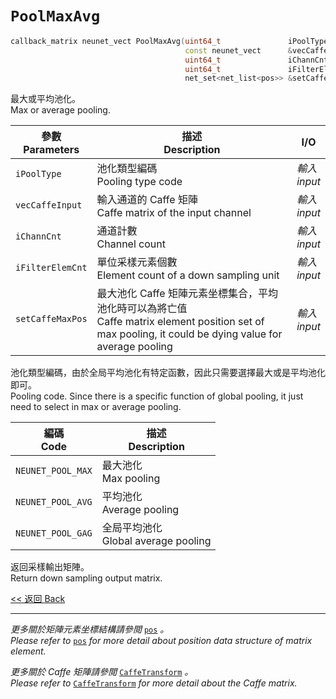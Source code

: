 # `PoolMaxAvg`

```c++
callback_matrix neunet_vect PoolMaxAvg(uint64_t               iPoolType,
                                       const neunet_vect      &vecCaffeInput,
                                       uint64_t               iChannCnt,
                                       uint64_t               iFilterElemCnt,
                                       net_set<net_list<pos>> &setCaffeMaxPos)
```

最大或平均池化。\
Max or average pooling.

參數<br>Parameters|描述<br>Description|I/O
-|-|-
`iPoolType`|池化類型編碼<br>Pooling type code|*輸入<br>input*
`vecCaffeInput`|輸入通道的 Caffe 矩陣<br>Caffe matrix of the input channel|*輸入<br>input*
`iChannCnt`|通道計數<br>Channel count|*輸入<br>input*
`iFilterElemCnt`|單位采樣元素個數<br>Element count of a down sampling unit|*輸入<br>input*
`setCaffeMaxPos`|最大池化 Caffe 矩陣元素坐標集合，平均池化時可以為將亡值<br>Caffe matrix element position set of max pooling, it could be dying value for average pooling|*輸入<br>input*

池化類型編碼，由於全局平均池化有特定函數，因此只需要選擇最大或是平均池化即可。\
Pooling code. Since there is a specific function of global pooling, it just need to select in max or average pooling.

編碼<br>Code|描述<br>Description
-|-
`NEUNET_POOL_MAX`|最大池化<br>Max pooling
`NEUNET_POOL_AVG`|平均池化<br>Average pooling
`NEUNET_POOL_GAG`|全局平均池化<br>Global average pooling

返回采樣輸出矩陣。\
Return down sampling output matrix.

[<< 返回 Back](cover.md)

---

*更多關於矩陣元素坐標結構請參閲* [`pos`](../../MatrixCalculation/pos.md) *。*\
*Please refer to* [`pos`](../../MatrixCalculation/pos.md) *for more detail about position data structure of matrix element.*

*更多關於 Caffe 矩陣請參閲* [`CaffeTransform`](CaffeTransform.md) *。*\
*Please refer to* [`CaffeTransform`](CaffeTransform.md) *for more detail about the Caffe matrix.*
